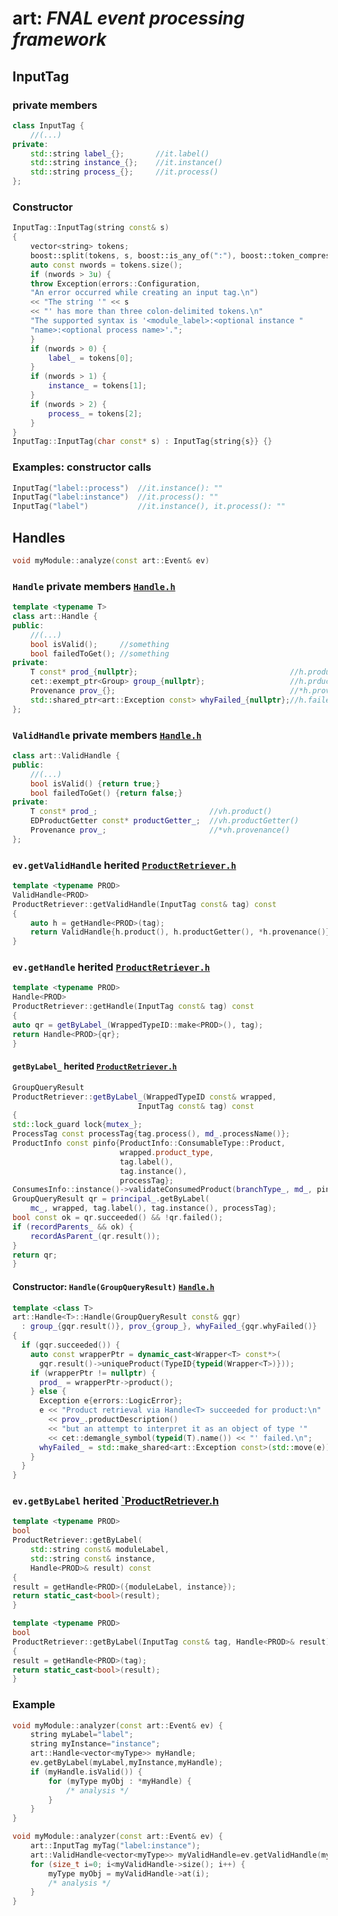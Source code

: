 # art:  *FNAL event processing framework*

## InputTag

### private members

```C++
class InputTag {
    //(...)
private:
    std::string label_{};       //it.label()
    std::string instance_{};    //it.instance()
    std::string process_{};     //it.process()
};
```

### Constructor

```C++
InputTag::InputTag(string const& s)
{
    vector<string> tokens;
    boost::split(tokens, s, boost::is_any_of(":"), boost::token_compress_off);
    auto const nwords = tokens.size();
    if (nwords > 3u) {
    throw Exception(errors::Configuration,
    "An error occurred while creating an input tag.\n")
    << "The string '" << s
    << "' has more than three colon-delimited tokens.\n"
    "The supported syntax is '<module_label>:<optional instance "
    "name>:<optional process name>'.";
    }
    if (nwords > 0) {
        label_ = tokens[0];
    }
    if (nwords > 1) {
        instance_ = tokens[1];
    }
    if (nwords > 2) {
        process_ = tokens[2];
    }
}
InputTag::InputTag(char const* s) : InputTag{string{s}} {}
```

### Examples: constructor calls

```C++
InputTag("label::process")  //it.instance(): ""
InputTag("label:instance")  //it.process(): ""
InputTag("label")           //it.instance(), it.process(): ""
```

## Handles

```C++
void myModule::analyze(const art::Event& ev)
```

### `Handle` private members [`Handle.h`](https://github.com/art-framework-suite/art/blob/5b500a6a3da02ea31220de988066822aac804ff9/art/Framework/Principal/Handle.h#L97)

```C++
template <typename T>
class art::Handle {
public:
    //(...)
    bool isValid();     //something
    bool failedToGet(); //something
private:
    T const* prod_{nullptr};                                  //h.product()
    cet::exempt_ptr<Group> group_{nullptr};                   //h.prductGetter(): group_.get()
    Provenance prov_{};                                       //*h.provenance()
    std::shared_ptr<art::Exception const> whyFailed_{nullptr};//h.failedToGet: whyFailed_.get()
};
```

### `ValidHandle` private members [``Handle.h``](https://github.com/art-framework-suite/art/blob/5b500a6a3da02ea31220de988066822aac804ff9/art/Framework/Principal/Handle.h#L287)

```C++
class art::ValidHandle {
public:
    //(...)
    bool isValid() {return true;}
    bool failedToGet() {return false;}
private:
    T const* prod_;                         //vh.product()
    EDProductGetter const* productGetter_;  //vh.productGetter()
    Provenance prov_;                       //*vh.provenance()
};
```

### `ev.getValidHandle` herited [``ProductRetriever.h``](https://github.com/art-framework-suite/art/blob/5b500a6a3da02ea31220de988066822aac804ff9/art/Framework/Principal/ProductRetriever.h#L266)

```C++
template <typename PROD>
ValidHandle<PROD>
ProductRetriever::getValidHandle(InputTag const& tag) const
{
    auto h = getHandle<PROD>(tag);
    return ValidHandle{h.product(), h.productGetter(), *h.provenance()};
}
```

### `ev.getHandle` herited [``ProductRetriever.h``](https://github.com/art-framework-suite/art/blob/5b500a6a3da02ea31220de988066822aac804ff9/art/Framework/Principal/ProductRetriever.h#L250)

```C++
template <typename PROD>
Handle<PROD>
ProductRetriever::getHandle(InputTag const& tag) const
{
auto qr = getByLabel_(WrappedTypeID::make<PROD>(), tag);
return Handle<PROD>{qr};
}
```

#### `getByLabel_` herited [``ProductRetriever.h``](https://github.com/art-framework-suite/art/blob/5b500a6a3da02ea31220de988066822aac804ff9/art/Framework/Principal/ProductRetriever.cc#L201)

```C++
GroupQueryResult
ProductRetriever::getByLabel_(WrappedTypeID const& wrapped,
                            InputTag const& tag) const
{
std::lock_guard lock{mutex_};
ProcessTag const processTag{tag.process(), md_.processName()};
ProductInfo const pinfo{ProductInfo::ConsumableType::Product,
                        wrapped.product_type,
                        tag.label(),
                        tag.instance(),
                        processTag};
ConsumesInfo::instance()->validateConsumedProduct(branchType_, md_, pinfo);
GroupQueryResult qr = principal_.getByLabel(
    mc_, wrapped, tag.label(), tag.instance(), processTag);
bool const ok = qr.succeeded() && !qr.failed();
if (recordParents_ && ok) {
    recordAsParent_(qr.result());
}
return qr;
}
```

#### Constructor: `Handle(GroupQueryResult)` [``Handle.h``](https://github.com/art-framework-suite/art/blob/develop/art/Framework/Principal/Handle.h#L142)

```C++
template <class T>
art::Handle<T>::Handle(GroupQueryResult const& gqr)
  : group_{gqr.result()}, prov_{group_}, whyFailed_{gqr.whyFailed()}
{
  if (gqr.succeeded()) {
    auto const wrapperPtr = dynamic_cast<Wrapper<T> const*>(
      gqr.result()->uniqueProduct(TypeID{typeid(Wrapper<T>)}));
    if (wrapperPtr != nullptr) {
      prod_ = wrapperPtr->product();
    } else {
      Exception e{errors::LogicError};
      e << "Product retrieval via Handle<T> succeeded for product:\n"
        << prov_.productDescription()
        << "but an attempt to interpret it as an object of type '"
        << cet::demangle_symbol(typeid(T).name()) << "' failed.\n";
      whyFailed_ = std::make_shared<art::Exception const>(std::move(e));
    }
  }
}
```

### `ev.getByLabel` herited [`ProductRetriever.h](https://github.com/art-framework-suite/art/blob/5b500a6a3da02ea31220de988066822aac804ff9/art/Framework/Principal/ProductRetriever.h#L442)

```C++
template <typename PROD>
bool
ProductRetriever::getByLabel(
    std::string const& moduleLabel,
    std::string const& instance,
    Handle<PROD>& result) const
{
result = getHandle<PROD>({moduleLabel, instance});
return static_cast<bool>(result);
}
```

```C++
template <typename PROD>
bool
ProductRetriever::getByLabel(InputTag const& tag, Handle<PROD>& result) const
{
result = getHandle<PROD>(tag);
return static_cast<bool>(result);
}
```

### Example

```C++
void myModule::analyzer(const art::Event& ev) {
    string myLabel="label";
    string myInstance="instance";
    art::Handle<vector<myType>> myHandle;
    ev.getByLabel(myLabel,myInstance,myHandle);
    if (myHandle.isValid()) {
        for (myType myObj : *myHandle) {
            /* analysis */
        }
    }
}
```

```C++
void myModule::analyzer(const art::Event& ev) {
    art::InputTag myTag("label:instance");
    art::ValidHandle<vector<myType>> myValidHandle=ev.getValidHandle(myTag);
    for (size_t i=0; i<myValidHandle->size(); i++) {
        myType myObj = myValidHandle->at(i);
        /* analysis */
    }
}
```
